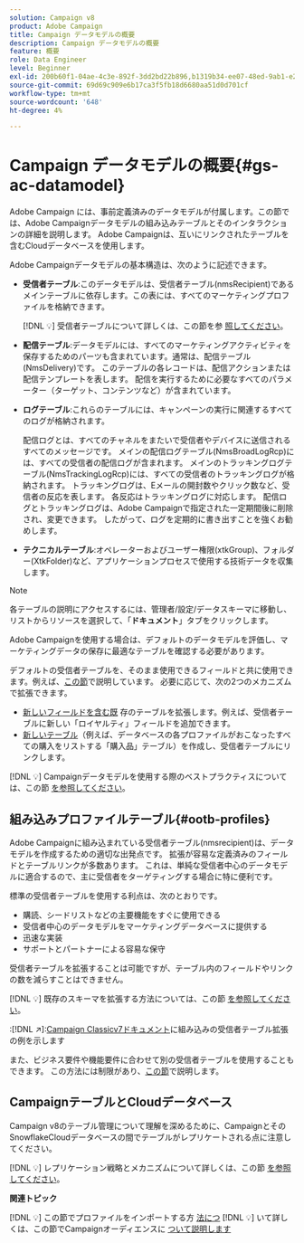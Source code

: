 ```yaml
---
solution: Campaign v8
product: Adobe Campaign
title: Campaign データモデルの概要
description: Campaign データモデルの概要
feature: 概要
role: Data Engineer
level: Beginner
exl-id: 200b60f1-04ae-4c3e-892f-3dd2bd22b896,b1319b34-ee07-48ed-9ab1-e2d12d3d99f8
source-git-commit: 69d69c909e6b17ca3f5fb18d6680aa51d0d701cf
workflow-type: tm+mt
source-wordcount: '648'
ht-degree: 4%

---
```


# Campaign データモデルの概要{#gs-ac-datamodel}

Adobe Campaign には、事前定義済みのデータモデルが付属します。この節では、Adobe Campaignデータモデルの組み込みテーブルとそのインタラクションの詳細を説明します。 Adobe Campaignは、互いにリンクされたテーブルを含むCloudデータベースを使用します。

Adobe Campaignデータモデルの基本構造は、次のように記述できます。

* **受信者テーブル**:このデータモデルは、受信者テーブル(nmsRecipient)であるメインテーブルに依存します。この表には、すべてのマーケティングプロファイルを格納できます。

   [!DNL :bulb:] 受信者テーブルについて詳しくは、この節を参 [照してください](#ootb-profiles)。

* **配信テーブル**:データモデルには、すべてのマーケティングアクティビティを保存するためのパーツも含まれています。通常は、配信テーブル(NmsDelivery)です。 このテーブルの各レコードは、配信アクションまたは配信テンプレートを表します。 配信を実行するために必要なすべてのパラメーター（ターゲット、コンテンツなど）が含まれています。

* **ログテーブル**:これらのテーブルには、キャンペーンの実行に関連するすべてのログが格納されます。

   配信ログとは、すべてのチャネルをまたいで受信者やデバイスに送信されるすべてのメッセージです。 メインの配信ログテーブル(NmsBroadLogRcp)には、すべての受信者の配信ログが含まれます。
メインのトラッキングログテーブル(NmsTrackingLogRcp)には、すべての受信者のトラッキングログが格納されます。 トラッキングログは、Eメールの開封数やクリック数など、受信者の反応を表します。 各反応はトラッキングログに対応します。
配信ログとトラッキングログは、Adobe Campaignで指定された一定期間後に削除され、変更できます。 したがって、ログを定期的に書き出すことを強くお勧めします。

* **テクニカルテーブル**:オペレーターおよびユーザー権限(xtkGroup)、フォルダー(XtkFolder)など、アプリケーションプロセスで使用する技術データを収集します。

>[!NOTE]
>
>各テーブルの説明にアクセスするには、管理者/設定/データスキーマに移動し、リストからリソースを選択して、「**ドキュメント**」タブをクリックします。

Adobe Campaignを使用する場合は、デフォルトのデータモデルを評価し、マーケティングデータの保存に最適なテーブルを確認する必要があります。

デフォルトの受信者テーブルを、そのまま使用できるフィールドと共に使用できます。例えば、[この節](#ootb-profiles)で説明しています。 必要に応じて、次の2つのメカニズムで拡張できます。

* [新しいフィールドを含む既](extend-schema.md) 存のテーブルを拡張します。例えば、受信者テーブルに新しい「ロイヤルティ」フィールドを追加できます。
* [新しいテーブル](create-schema.md)（例えば、データベースの各プロファイルがおこなったすべての購入をリストする「購入品」テーブル）を作成し、受信者テーブルにリンクします。

[!DNL :bulb:] Campaignデータモデルを使用する際のベストプラクティスについては、この節 [を参照してください](datamodel-best-practices.md)。

## 組み込みプロファイルテーブル{#ootb-profiles}

Adobe Campaignに組み込まれている受信者テーブル(nmsrecipient)は、データモデルを作成するための適切な出発点です。 拡張が容易な定義済みのフィールドとテーブルリンクが多数あります。 これは、単純な受信者中心のデータモデルに適合するので、主に受信者をターゲティングする場合に特に便利です。

標準の受信者テーブルを使用する利点は、次のとおりです。

* 購読、シードリストなどの主要機能をすぐに使用できる
* 受信者中心のデータモデルをマーケティングデータベースに提供する
* 迅速な実装
* サポートとパートナーによる容易な保守

受信者テーブルを拡張することは可能ですが、テーブル内のフィールドやリンクの数を減らすことはできません。

[!DNL :bulb:] 既存のスキーマを拡張する方法については、この節 [を参照してください](extend-schema.md)。

:[!DNL :arrow_upper_right:]:[Campaign Classicv7ドキュメント](https://experienceleague.adobe.com/docs/campaign-classic/using/configuring-campaign-classic/editing-schemas/examples-of-schemas-edition.html?lang=en#extending-a-table)に組み込みの受信者テーブル拡張の例を示します

また、ビジネス要件や機能要件に合わせて別の受信者テーブルを使用することもできます。 この方法には制限があり、[この節](custom-recipient.md)で説明します。

## CampaignテーブルとCloudデータベース

Campaign v8のテーブル管理について理解を深めるために、CampaignとそのSnowflakeCloudデータベースの間でテーブルがレプリケートされる点に注意してください。

[!DNL :bulb:] レプリケーション戦略とメカニズムについて詳しくは、この節 [を参照してください](../config/replication.md)。

**関連トピック**

[!DNL :bulb:] この節でプロファイルをインポートする方 [法につ](../start/import.md)
[!DNL :bulb:] いて詳しくは、この節でCampaignオーディエンスに [ついて説明します](../start/audiences.md)
